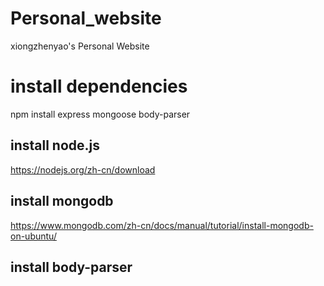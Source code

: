 # Personal_website
xiongzhenyao's Personal Website

# install dependencies
npm install express mongoose body-parser

## install node.js
https://nodejs.org/zh-cn/download

## install mongodb
https://www.mongodb.com/zh-cn/docs/manual/tutorial/install-mongodb-on-ubuntu/

## install body-parser


